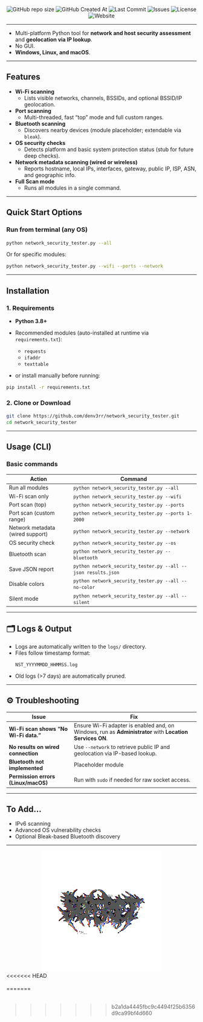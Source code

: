 <div align="center">

  ![GitHub repo size](https://img.shields.io/github/repo-size/denv3rr/network_security_tester)
  ![GitHub Created At](https://img.shields.io/github/created-at/denv3rr/network_security_tester)
  ![Last Commit](https://img.shields.io/github/last-commit/denv3rr/network_security_tester)
  ![Issues](https://img.shields.io/github/issues/denv3rr/network_security_tester)
  ![License](https://img.shields.io/github/license/denv3rr/network_security_tester)
  ![Website](https://img.shields.io/website?url=https%3A%2F%2Fseperet.com&label=seperet.com)
  
</div>

---

- Multi-platform Python tool for **network and host security assessment** and **geolocation via IP lookup**.
- No GUI.
- **Windows, Linux, and macOS**.

---

## Features

- **Wi-Fi scanning**
  - Lists visible networks, channels, BSSIDs, and optional BSSID/IP geolocation.
- **Port scanning**
  - Multi-threaded, fast “top” mode and full custom ranges.
- **Bluetooth scanning**
  - Discovers nearby devices (module placeholder; extendable via `bleak`).
- **OS security checks**
  - Detects platform and basic system protection status (stub for future deep checks).
- **Network metadata scanning (wired or wireless)**
  - Reports hostname, local IPs, interfaces, gateway, public IP, ISP, ASN, and geographic info.
- **Full Scan mode**
  - Runs all modules in a single command.

---

## Quick Start Options

### Run from terminal (any OS)

```bash
python network_security_tester.py --all
```

Or for specific modules:

```bash
python network_security_tester.py --wifi --ports --network
```

---

## Installation

### **1. Requirements**

- **Python 3.8+**
- Recommended modules (auto-installed at runtime via `requirements.txt`):
  - `requests`
  - `ifaddr`
  - `texttable`

- or install manually before running:

```bash
pip install -r requirements.txt
```

### **2. Clone or Download**

```bash
git clone https://github.com/denv3rr/network_security_tester.git
cd network_security_tester
```

---

## Usage (CLI)

### **Basic commands**

| Action | Command |
|--------|----------|
| Run all modules | `python network_security_tester.py --all` |
| Wi-Fi scan only | `python network_security_tester.py --wifi` |
| Port scan (top) | `python network_security_tester.py --ports` |
| Port scan (custom range) | `python network_security_tester.py --ports 1-2000` |
| Network metadata (wired support) | `python network_security_tester.py --network` |
| OS security check | `python network_security_tester.py --os` |
| Bluetooth scan | `python network_security_tester.py --bluetooth` |
| Save JSON report | `python network_security_tester.py --all --json results.json` |
| Disable colors | `python network_security_tester.py --all --no-color` |
| Silent mode | `python network_security_tester.py --all --silent` |

---

## 🗂 Logs & Output

- Logs are automatically written to the `logs/` directory.
- Files follow timestamp format:
  ```
  NST_YYYYMMDD_HHMMSS.log
  ```
- Old logs (>7 days) are automatically pruned.

---

## ⚙️ Troubleshooting

| Issue | Fix |
|-------|-----|
| **Wi-Fi scan shows “No Wi-Fi data.”** | Ensure Wi-Fi adapter is enabled and, on Windows, run as **Administrator** with **Location Services ON**. |
| **No results on wired connection** | Use `--network` to retrieve public IP and geolocation via IP-based lookup. |
| **Bluetooth not implemented** | Placeholder module |
| **Permission errors (Linux/macOS)** | Run with `sudo` if needed for raw socket access. |

---

## To Add...

- IPv6 scanning  
- Advanced OS vulnerability checks  
- Optional Bleak-based Bluetooth discovery

---

[COMMENT]: <LOGO*****************************************>
<div align="center">
  <a href="https://seperet.com">
    <img src=https://github.com/denv3rr/denv3rr/blob/main/IMG_4225.gif/>    
  </a>
</div>
<<<<<<< HEAD
<br></br>
=======
<br></br>

>>>>>>> b2a1da4445fbc9c4494f25b6356d9ca99bf4d660


